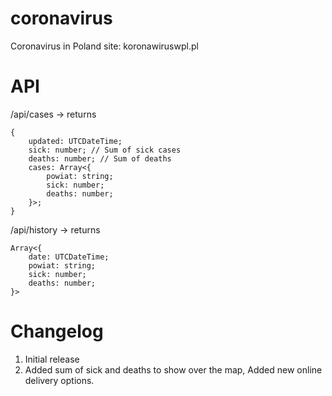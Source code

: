 # coronavirus

Coronavirus in Poland site: koronawiruswpl.pl

# API

/api/cases -> returns

```
{
    updated: UTCDateTime;
    sick: number; // Sum of sick cases
    deaths: number; // Sum of deaths
    cases: Array<{
        powiat: string;
        sick: number;
        deaths: number;
    }>;
}
```

/api/history -> returns

```
Array<{
    date: UTCDateTime;
    powiat: string;
    sick: number;
    deaths: number;
}>
```
# Changelog
1. Initial release
2. Added sum of sick and deaths to show over the map, Added new online delivery options.